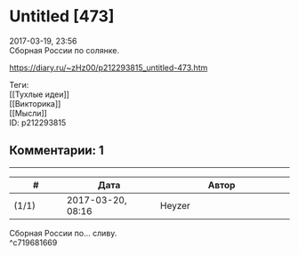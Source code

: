 Untitled [473]
==============

  
2017-03-19, 23:56  
 Сборная России по солянке.   
  
<https://diary.ru/~zHz00/p212293815_untitled-473.htm>  
  
Теги:  
[[Тухлые идеи]]  
[[Викторика]]  
[[Мысли]]  
ID: p212293815  


Комментарии: 1
--------------

  


---



|         #         |              Дата              |                     Автор                     |           ID           |
| --- | --- | --- | --- |
| (1/1) | 2017-03-20, 08:16 | Heyzer | c719681669 |

  
 Сборная России по... сливу.   
 ^c719681669
